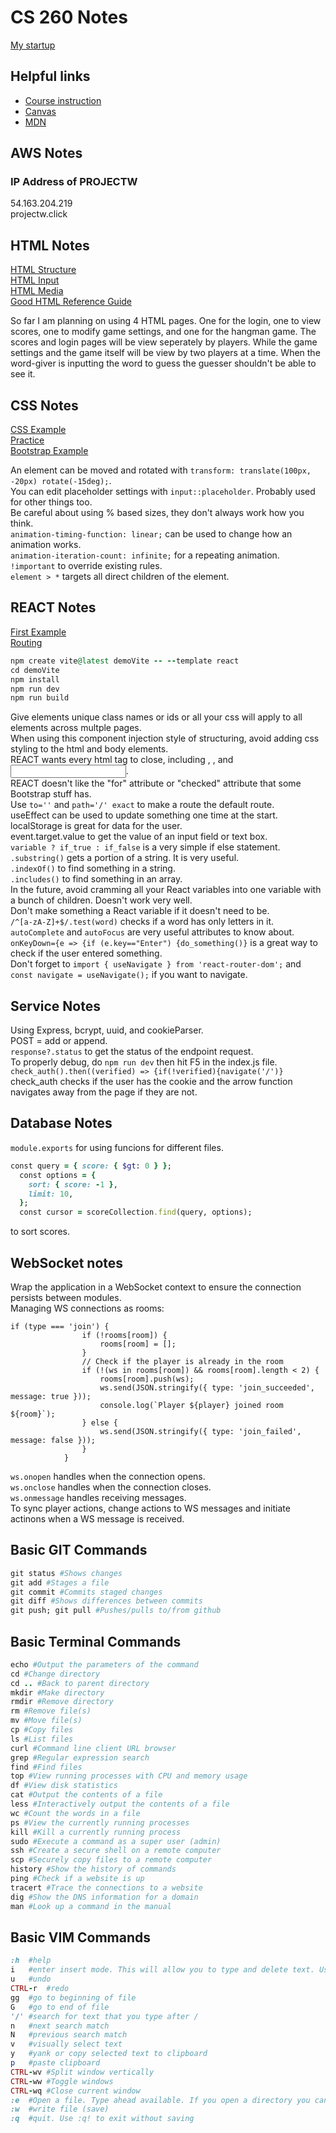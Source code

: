 # CS 260 Notes

[My startup](https://simon.cs260.click)

## Helpful links

- [Course instruction](https://github.com/webprogramming260)
- [Canvas](https://byu.instructure.com)
- [MDN](https://developer.mozilla.org)

## AWS Notes

### IP Address of PROJECTW
54.163.204.219\
projectw.click

## HTML Notes

[HTML Structure](https://codepen.io/wd19/pen/PwYdvee)\
[HTML Input](https://codepen.io/wd19/pen/JoPaqab?editors=1000)\
[HTML Media](https://codepen.io/wd19/pen/qEWMGgm)\
[Good HTML Reference Guide](https://www.w3schools.com/tags/ref_byfunc.asp)

So far I am planning on using 4 HTML pages. One for the login, one to view scores, one to modify game settings, and one for the hangman game. The scores and login pages will be view seperately by players. While the game settings and the game itself will be view by two players at a time. When the word-giver is inputting the word to guess the guesser shouldn't be able to see it.

## CSS Notes

[CSS Example](https://codepen.io/wd19/pen/ByBqbQv)\
[Practice](https://codepen.io/wd19/pen/zxOeqMe)\
[Bootstrap Example](https://codepen.io/wd19/pen/wBwNGNq?editors=1100)

An element can be moved and rotated with `transform: translate(100px, -20px) rotate(-15deg);`.\
You can edit placeholder settings with `input::placeholder`. Probably used for other things too.\
Be careful about using % based sizes, they don't always work how you think.\
`animation-timing-function: linear;` can be used to change how an animation works.\
`animation-iteration-count: infinite;` for a repeating animation.\
`!important` to override existing rules.\
`element > *` targets all direct children of the element.

## REACT Notes

[First Example](https://codepen.io/wd19/pen/RNbzdqb?editors=0110)\
[Routing](https://codepen.io/wd19/pen/XJrLGQB?editors=0110)

```ruby
npm create vite@latest demoVite -- --template react
cd demoVite
npm install
npm run dev
npm run build
```
Give elements unique class names or ids or all your css will apply to all elements across multple pages.\
When using this component injection style of structuring, avoid adding css styling to the html and body elements.\
REACT wants every html tag to close, including <image>, <a>, and <input>.\
REACT doesn't like the "for" attribute or "checked" attribute that some Bootstrap stuff has.\
Use `to=''` and `path='/' exact` to make a route the default route.\
useEffect can be used to update something one time at the start.\
localStorage is great for data for the user.\
event.target.value to get the value of an input field or text box.\
`variable ? if_true : if_false` is a very simple if else statement.\
`.substring()` gets a portion of a string. It is very useful.\
`.indexOf()` to find something in a string.\
`.includes()` to find something in an array.\
In the future, avoid cramming all your React variables into one variable with a bunch of children. Doesn't work very well.\
Don't make something a React variable if it doesn't need to be.\
`/^[a-zA-Z]+$/.test(word)` checks if a word has only letters in it.\
`autoComplete` and `autoFocus` are very useful attributes to know about.\
`onKeyDown={e => {if (e.key=="Enter") {do_something()}` is a great way to check if the user entered something.\
Don't forget to `import { useNavigate } from 'react-router-dom';` and `const navigate = useNavigate();` if you want to navigate.

## Service Notes

Using Express, bcrypt, uuid, and cookieParser.\
POST = add or append.\
`response?.status` to get the status of the endpoint request.\
To properly debug, do `npm run dev` then hit F5 in the index.js file.\
`check_auth().then((verified) => {if(!verified){navigate('/')}` check_auth checks if the user has the cookie and the arrow function navigates away from the page if they are not.

## Database Notes

`module.exports` for using funcions for different files.
```ruby
const query = { score: { $gt: 0 } };
  const options = {
    sort: { score: -1 },
    limit: 10,
  };
  const cursor = scoreCollection.find(query, options);
```
to sort scores.

## WebSocket notes

Wrap the application in a WebSocket context to ensure the connection persists between modules.\
Managing WS connections as rooms:
```
if (type === 'join') {
                if (!rooms[room]) {
                    rooms[room] = [];
                }
                // Check if the player is already in the room
                if (!(ws in rooms[room]) && rooms[room].length < 2) { 
                    rooms[room].push(ws);
                    ws.send(JSON.stringify({ type: 'join_succeeded', message: true }));
                    console.log(`Player ${player} joined room ${room}`);
                } else {
                    ws.send(JSON.stringify({ type: 'join_failed', message: false }));
                }
            }
```

`ws.onopen` handles when the connection opens.\
`ws.onclose` handles when the connection closes.\
`ws.onmessage` handles receiving messages.\
To sync player actions, change actions to WS messages and initiate actinons when a WS message is received.


## Basic GIT Commands
```ruby
git status #Shows changes
git add #Stages a file
git commit #Commits staged changes
git diff #Shows differences between commits
git push; git pull #Pushes/pulls to/from github
```
## Basic Terminal Commands
```ruby
echo #Output the parameters of the command
cd #Change directory
cd .. #Back to parent directory
mkdir #Make directory
rmdir #Remove directory
rm #Remove file(s)
mv #Move file(s)
cp #Copy files
ls #List files
curl #Command line client URL browser
grep #Regular expression search
find #Find files
top #View running processes with CPU and memory usage
df #View disk statistics
cat #Output the contents of a file
less #Interactively output the contents of a file
wc #Count the words in a file
ps #View the currently running processes
kill #Kill a currently running process
sudo #Execute a command as a super user (admin)
ssh #Create a secure shell on a remote computer
scp #Securely copy files to a remote computer
history #Show the history of commands
ping #Check if a website is up
tracert #Trace the connections to a website
dig #Show the DNS information for a domain
man #Look up a command in the manual
```

## Basic VIM Commands
```ruby
:h	#help
i	#enter insert mode. This will allow you to type and delete text. Use ESC to exit insert mode. No other commands will work while in insert mode.
u	#undo
CTRL-r	#redo
gg	#go to beginning of file
G	#go to end of file
'/'	#search for text that you type after /
n	#next search match
N	#previous search match
v	#visually select text
y	#yank or copy selected text to clipboard
p	#paste clipboard
CTRL-wv	#Split window vertically
CTRL-ww	#Toggle windows
CTRL-wq	#Close current window
:e	#Open a file. Type ahead available. If you open a directory you can navigate it in the window
:w	#write file (save)
:q	#quit. Use :q! to exit without saving
```



